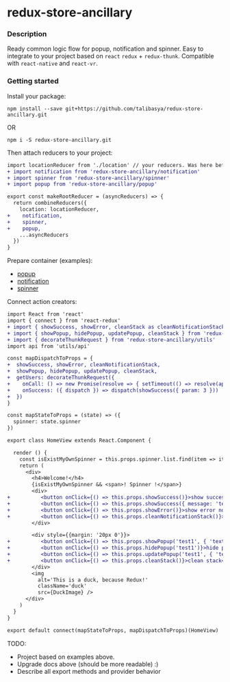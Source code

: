 # redux-store-ancillary

### Description
Ready common logic flow for popup, notification and spinner. Easy to integrate to your project based on `react` `redux` + `redux-thunk`. Compatible with `react-native` and `react-vr`.
### Getting started
Install your package:

`npm install --save git+https://github.com/talibasya/redux-store-ancillary.git`

OR

`npm i -S redux-store-ancillary.git`

Then attach reducers to your project:
```diff
import locationReducer from './location' // your reducers. Was here before
+ import notification from 'redux-store-ancillary/notification'
+ import spinner from 'redux-store-ancillary/spinner'
+ import popup from 'redux-store-ancillary/popup'

export const makeRootReducer = (asyncReducers) => {
  return combineReducers({
    location: locationReducer,
+    notification,
+    spinner,
+    popup,
    ...asyncReducers
  })
}
```
Prepare container (examples):
- [popup](https://gist.github.com/talibasya/699cd45368bb825527b639a3c8f84b82#file-apppopup-js)
- [notification](https://gist.github.com/talibasya/699cd45368bb825527b639a3c8f84b82#file-appnotification-js)
- [spinner](https://gist.github.com/talibasya/699cd45368bb825527b639a3c8f84b82#file-appspinner-js)

Connect action creators:
```diff
import React from 'react'
import { connect } from 'react-redux'
+ import { showSuccess, showError, cleanStack as cleanNotificationStack } from 'redux-store-ancillary/notification'
+ import { showPopup, hidePopup, updatePopup, cleanStack } from 'redux-store-ancillary/popup'
+ import { decorateThunkRequest } from 'redux-store-ancillary/utils'
import api from 'utils/api'

const mapDispatchToProps = {
+  showSuccess, showError, cleanNotificationStack,
+  showPopup, hidePopup, updatePopup, cleanStack,
+  getUsers: decorateThunkRequest({
+    onCall: () => new Promise(resolve => { setTimeout(() => resolve(api.getGitUsers()), 3000) }),
+    onSuccess: ({ dispatch }) => dispatch(showSuccess({ param: 3 }))
+  })
}

const mapStateToProps = (state) => ({
  spinner: state.spinner
})

export class HomeView extends React.Component {

  render () {
    const isExistMyOwnSpinner = this.props.spinner.list.find(item => item.id === 'myownSpinner')
    return (
      <div>
        <h4>Welcome!</h4>
        {isExistMyOwnSpinner && <span>! Spinner !</span>}
        <div>
+          <button onClick={() => this.props.showSuccess()}>show success notification</button>
+          <button onClick={() => this.props.showSuccess({ message: 'test' })}>show success notification with timeout 3s</button>
+          <button onClick={() => this.props.showError()}>show error notification</button>
+          <button onClick={() => this.props.cleanNotificationStack()}>clean notification stack</button>
        </div>

        <div style={{margin: '20px 0'}}>
+          <button onClick={() => this.props.showPopup('test1', { 'text': 'hello new popup' })}>show popup</button>
+          <button onClick={() => this.props.hidePopup('test1')}>hide popup</button>
+          <button onClick={() => this.props.updatePopup('test1', { 'text': 'updated popup' })}>update popups</button>
+          <button onClick={() => this.props.cleanStack()}>clean stack</button>
        </div>
        <img
          alt='This is a duck, because Redux!'
          className='duck'
          src={DuckImage} />
      </div>
    )
  }
}

export default connect(mapStateToProps, mapDispatchToProps)(HomeView)
```

TODO:
 - Project based on examples above.
 - Upgrade docs above (should be more readable) :)
 - Describe all export methods and provider behavior
